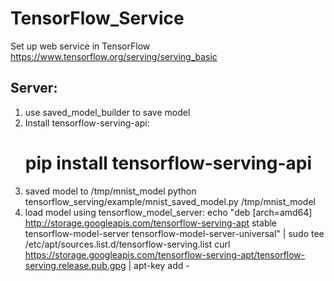 # TensorFlow_Service
Set up web service in TensorFlow
https://www.tensorflow.org/serving/serving_basic

## Server:
1. use saved_model_builder to save model
2. Install tensorflow-serving-api:
	# pip install tensorflow-serving-api
3. saved model to /tmp/mnist_model
	python tensorflow_serving/example/mnist_saved_model.py /tmp/mnist_model
4. load model using tensorflow_model_server:
	echo "deb [arch=amd64] http://storage.googleapis.com/tensorflow-serving-apt stable tensorflow-model-server tensorflow-model-server-universal" | sudo tee /etc/apt/sources.list.d/tensorflow-serving.list
	curl https://storage.googleapis.com/tensorflow-serving-apt/tensorflow-serving.release.pub.gpg | apt-key add -
